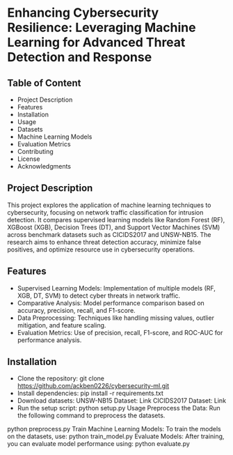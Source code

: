 # Enhancing Cybersecurity Resilience: Leveraging Machine Learning for Advanced Threat Detection and Response
## Table of Content
- Project Description
- Features
- Installation
- Usage
- Datasets
- Machine Learning Models
- Evaluation Metrics
- Contributing
- License
- Acknowledgments
## Project Description
This project explores the application of machine learning techniques to cybersecurity, focusing on network traffic classification for intrusion detection. It compares supervised learning models like Random Forest (RF), XGBoost (XGB), Decision Trees (DT), and Support Vector Machines (SVM) across benchmark datasets such as CICIDS2017 and UNSW-NB15. The research aims to enhance threat detection accuracy, minimize false positives, and optimize resource use in cybersecurity operations.
## Features
- Supervised Learning Models: Implementation of multiple models (RF, XGB, DT, SVM) to detect cyber threats in network traffic.
- Comparative Analysis: Model performance comparison based on accuracy, precision, recall, and F1-score.
- Data Preprocessing: Techniques like handling missing values, outlier mitigation, and feature scaling.
- Evaluation Metrics: Use of precision, recall, F1-score, and ROC-AUC for performance analysis.
## Installation
- Clone the repository:
git clone https://github.com/ackben0226/cybersecurity-ml.git
- Install dependencies:
pip install -r requirements.txt
- Download datasets:
UNSW-NB15 Dataset: Link
CICIDS2017 Dataset: Link
- Run the setup script:
python setup.py
Usage
Preprocess the Data: Run the following command to preprocess the datasets.

python preprocess.py
Train Machine Learning Models: To train the models on the datasets, use:
python train_model.py
Evaluate Models: After training, you can evaluate model performance using:
python evaluate.py
